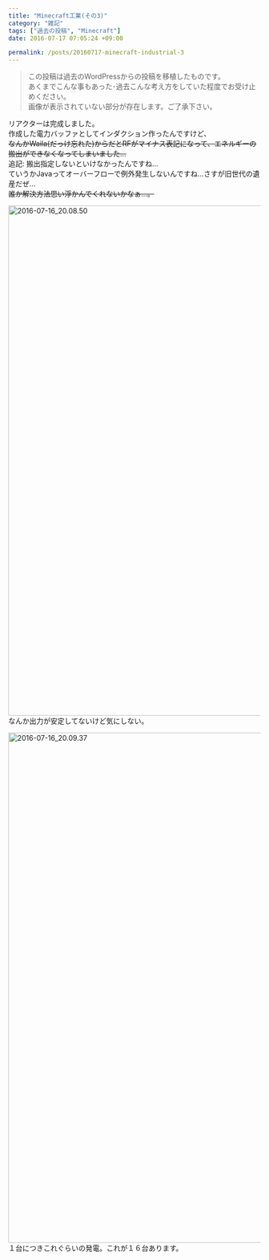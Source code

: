 ```yaml
---
title: "Minecraft工業(その3)"
category: "雑記"
tags: ["過去の投稿", "Minecraft"]
date: 2016-07-17 07:05:24 +09:00

permalink: /posts/20160717-minecraft-industrial-3
---
```


> この投稿は過去のWordPressからの投稿を移植したものです。  
> あくまでこんな事もあった･過去こんな考え方をしていた程度でお受け止めください。  
> 画像が表示されていない部分が存在します。ご了承下さい。

リアクターは完成しました。  
作成した電力バッファとしてインダクション作ったんですけど、  
<del datetime="2016-07-17T15:23:59+00:00">なんかWaila(だっけ忘れた)からだとRFがマイナス表記になって、エネルギーの搬出ができなくなってしまいました…</del>  
追記: 搬出指定しないといけなかったんですね…  
ていうかJavaってオーバーフローで例外発生しないんですね…さすが旧世代の遺産だぜ…  
<del datetime="2016-07-21T09:49:09+00:00">誰か解決方法思い浮かんでくれないかなぁ…。</del>  

[<img loading="lazy" class="alignnone size-full wp-image-2143" src="http://blog.ingen084.net/wp-content/uploads/2016/07/2016-07-16_20.08.50.png" alt="2016-07-16_20.08.50" width="1920" height="1017" srcset="http://localhost:8000/wp-content/uploads/2016/07/2016-07-16_20.08.50.png 1920w, http://localhost:8000/wp-content/uploads/2016/07/2016-07-16_20.08.50-300x159.png 300w, http://localhost:8000/wp-content/uploads/2016/07/2016-07-16_20.08.50-768x407.png 768w, http://localhost:8000/wp-content/uploads/2016/07/2016-07-16_20.08.50-1024x542.png 1024w" sizes="(max-width: 1920px) 100vw, 1920px" />][1]  
なんか出力が安定してないけど気にしない。

[<img loading="lazy" class="alignnone size-full wp-image-2144" src="http://blog.ingen084.net/wp-content/uploads/2016/07/2016-07-16_20.09.37.png" alt="2016-07-16_20.09.37" width="1920" height="1017" srcset="http://localhost:8000/wp-content/uploads/2016/07/2016-07-16_20.09.37.png 1920w, http://localhost:8000/wp-content/uploads/2016/07/2016-07-16_20.09.37-300x159.png 300w, http://localhost:8000/wp-content/uploads/2016/07/2016-07-16_20.09.37-768x407.png 768w, http://localhost:8000/wp-content/uploads/2016/07/2016-07-16_20.09.37-1024x542.png 1024w" sizes="(max-width: 1920px) 100vw, 1920px" />][2]  
１台につきこれぐらいの発電。これが１６台あります。

 [1]: http://blog.ingen084.net/wp-content/uploads/2016/07/2016-07-16_20.08.50.png
 [2]: http://blog.ingen084.net/wp-content/uploads/2016/07/2016-07-16_20.09.37.png
